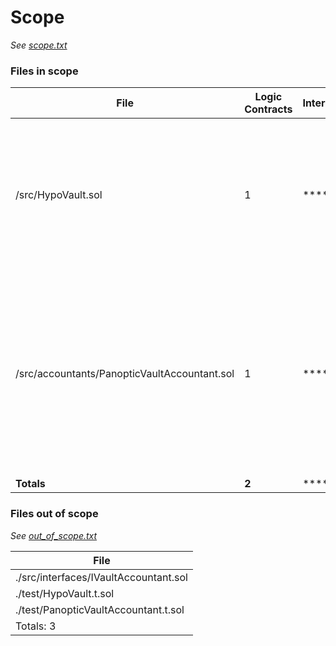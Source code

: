 

# Scope

*See [scope.txt](https://github.com/code-423n4/2025-06-panoptic/blob/main/scope.txt)*

### Files in scope


| File   | Logic Contracts | Interfaces | nSLOC | Purpose | Libraries used |
| ------ | --------------- | ---------- | ----- | -----   | ------------ |
| /src/HypoVault.sol | 1| **** | 272 | |lib/panoptic-v1.1/contracts/tokens/ERC20Minimal.sol<br>lib/panoptic-v1.1/lib/openzeppelin-contracts/contracts/token/ERC20/IERC20.sol<br>lib/panoptic-v1.1/contracts/base/Multicall.sol<br>lib/panoptic-v1.1/lib/openzeppelin-contracts/contracts/access/Ownable.sol<br>lib/panoptic-v1.1/lib/openzeppelin-contracts/contracts/utils/Address.sol<br>lib/panoptic-v1.1/contracts/libraries/Math.sol<br>lib/panoptic-v1.1/contracts/libraries/SafeTransferLib.sol|
| /src/accountants/PanopticVaultAccountant.sol | 1| **** | 172 | |lib/panoptic-v1.1/lib/openzeppelin-contracts/contracts/access/Ownable.sol<br>lib/panoptic-v1.1/contracts/libraries/Math.sol<br>lib/panoptic-v1.1/contracts/libraries/PanopticMath.sol<br>lib/panoptic-v1.1/contracts/tokens/interfaces/IERC20Partial.sol<br>lib/panoptic-v1.1/contracts/interfaces/IV3CompatibleOracle.sol<br>lib/panoptic-v1.1/contracts/PanopticPool.sol<br>lib/panoptic-v1.1/contracts/types/LeftRight.sol<br>lib/panoptic-v1.1/contracts/types/LiquidityChunk.sol<br>lib/panoptic-v1.1/contracts/types/PositionBalance.sol<br>lib/panoptic-v1.1/contracts/types/TokenId.sol|
| **Totals** | **2** | **** | **444** | | |

### Files out of scope

*See [out_of_scope.txt](https://github.com/code-423n4/2025-06-panoptic/blob/main/out_of_scope.txt)*

| File         |
| ------------ |
| ./src/interfaces/IVaultAccountant.sol |
| ./test/HypoVault.t.sol |
| ./test/PanopticVaultAccountant.t.sol |
| Totals: 3 |

